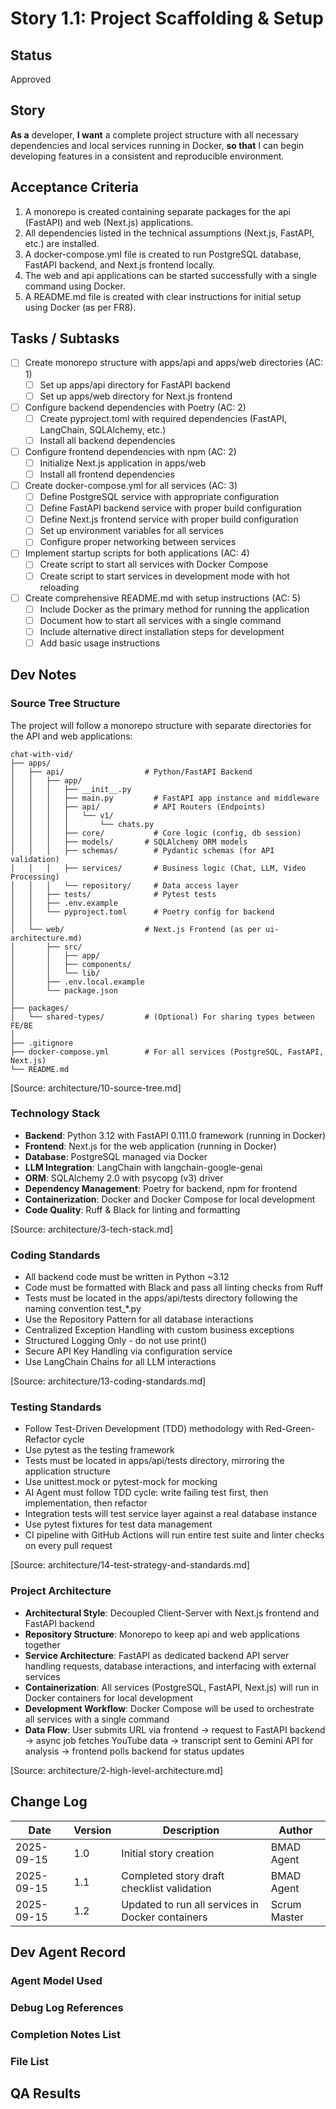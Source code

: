 <!-- Powered by BMAD™ Core -->

# Story 1.1: Project Scaffolding & Setup

## Status
Approved

## Story
**As a** developer,
**I want** a complete project structure with all necessary dependencies and local services running in Docker,
**so that** I can begin developing features in a consistent and reproducible environment.

## Acceptance Criteria
1. A monorepo is created containing separate packages for the api (FastAPI) and web (Next.js) applications.
2. All dependencies listed in the technical assumptions (Next.js, FastAPI, etc.) are installed.
3. A docker-compose.yml file is created to run PostgreSQL database, FastAPI backend, and Next.js frontend locally.
4. The web and api applications can be started successfully with a single command using Docker.
5. A README.md file is created with clear instructions for initial setup using Docker (as per FR8).

## Tasks / Subtasks
- [ ] Create monorepo structure with apps/api and apps/web directories (AC: 1)
  - [ ] Set up apps/api directory for FastAPI backend
  - [ ] Set up apps/web directory for Next.js frontend
- [ ] Configure backend dependencies with Poetry (AC: 2)
  - [ ] Create pyproject.toml with required dependencies (FastAPI, LangChain, SQLAlchemy, etc.)
  - [ ] Install all backend dependencies
- [ ] Configure frontend dependencies with npm (AC: 2)
  - [ ] Initialize Next.js application in apps/web
  - [ ] Install all frontend dependencies
- [ ] Create docker-compose.yml for all services (AC: 3)
  - [ ] Define PostgreSQL service with appropriate configuration
  - [ ] Define FastAPI backend service with proper build configuration
  - [ ] Define Next.js frontend service with proper build configuration
  - [ ] Set up environment variables for all services
  - [ ] Configure proper networking between services
- [ ] Implement startup scripts for both applications (AC: 4)
  - [ ] Create script to start all services with Docker Compose
  - [ ] Create script to start services in development mode with hot reloading
- [ ] Create comprehensive README.md with setup instructions (AC: 5)
  - [ ] Include Docker as the primary method for running the application
  - [ ] Document how to start all services with a single command
  - [ ] Include alternative direct installation steps for development
  - [ ] Add basic usage instructions

## Dev Notes
### Source Tree Structure
The project will follow a monorepo structure with separate directories for the API and web applications:

```
chat-with-vid/
├── apps/
│   ├── api/                  # Python/FastAPI Backend
│   │   ├── app/
│   │   │   ├── __init__.py
│   │   │   ├── main.py         # FastAPI app instance and middleware
│   │   │   ├── api/            # API Routers (Endpoints)
│   │   │   │   └── v1/
│   │   │   │       └── chats.py
│   │   │   ├── core/           # Core logic (config, db session)
│   │   │   ├── models/       # SQLAlchemy ORM models
│   │   │   ├── schemas/        # Pydantic schemas (for API validation)
│   │   │   ├── services/       # Business logic (Chat, LLM, Video Processing)
│   │   │   └── repository/     # Data access layer
│   │   ├── tests/              # Pytest tests
│   │   ├── .env.example
│   │   └── pyproject.toml      # Poetry config for backend
│   │
│   └── web/                  # Next.js Frontend (as per ui-architecture.md)
│       ├── src/
│       │   ├── app/
│       │   ├── components/
│       │   └── lib/
│       ├── .env.local.example
│       └── package.json
│
├── packages/
│   └── shared-types/         # (Optional) For sharing types between FE/BE
│
├── .gitignore
├── docker-compose.yml        # For all services (PostgreSQL, FastAPI, Next.js)
└── README.md
```

[Source: architecture/10-source-tree.md]

### Technology Stack
- **Backend**: Python 3.12 with FastAPI 0.111.0 framework (running in Docker)
- **Frontend**: Next.js for the web application (running in Docker)
- **Database**: PostgreSQL managed via Docker
- **LLM Integration**: LangChain with langchain-google-genai
- **ORM**: SQLAlchemy 2.0 with psycopg (v3) driver
- **Dependency Management**: Poetry for backend, npm for frontend
- **Containerization**: Docker and Docker Compose for local development
- **Code Quality**: Ruff & Black for linting and formatting

[Source: architecture/3-tech-stack.md]

### Coding Standards
- All backend code must be written in Python ~3.12
- Code must be formatted with Black and pass all linting checks from Ruff
- Tests must be located in the apps/api/tests directory following the naming convention test_*.py
- Use the Repository Pattern for all database interactions
- Centralized Exception Handling with custom business exceptions
- Structured Logging Only - do not use print()
- Secure API Key Handling via configuration service
- Use LangChain Chains for all LLM interactions

[Source: architecture/13-coding-standards.md]

### Testing Standards
- Follow Test-Driven Development (TDD) methodology with Red-Green-Refactor cycle
- Use pytest as the testing framework
- Tests must be located in apps/api/tests directory, mirroring the application structure
- Use unittest.mock or pytest-mock for mocking
- AI Agent must follow TDD cycle: write failing test first, then implementation, then refactor
- Integration tests will test service layer against a real database instance
- Use pytest fixtures for test data management
- CI pipeline with GitHub Actions will run entire test suite and linter checks on every pull request

[Source: architecture/14-test-strategy-and-standards.md]

### Project Architecture
- **Architectural Style**: Decoupled Client-Server with Next.js frontend and FastAPI backend
- **Repository Structure**: Monorepo to keep api and web applications together
- **Service Architecture**: FastAPI as dedicated backend API server handling requests, database interactions, and interfacing with external services
- **Containerization**: All services (PostgreSQL, FastAPI, Next.js) will run in Docker containers for local development
- **Development Workflow**: Docker Compose will be used to orchestrate all services with a single command
- **Data Flow**: User submits URL via frontend → request to FastAPI backend → async job fetches YouTube data → transcript sent to Gemini API for analysis → frontend polls backend for status updates

[Source: architecture/2-high-level-architecture.md]

## Change Log
| Date | Version | Description | Author |
|------|---------|-------------|--------|
| 2025-09-15 | 1.0 | Initial story creation | BMAD Agent |
| 2025-09-15 | 1.1 | Completed story draft checklist validation | BMAD Agent |
| 2025-09-15 | 1.2 | Updated to run all services in Docker containers | Scrum Master |

## Dev Agent Record
### Agent Model Used


### Debug Log References


### Completion Notes List


### File List

## QA Results